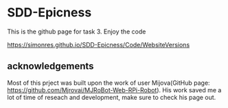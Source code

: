 # SDD-Epicness
This is the github page for task 3. Enjoy the code

https://simonres.github.io/SDD-Epicness/Code/WebsiteVersions

## acknowledgements
Most of this prject was built upon the work of user Mijova(GitHub page: https://github.com/Mjrovai/MJRoBot-Web-RPi-Robot). His work saved me a lot of time of reseach and development, make sure to check his page out.

